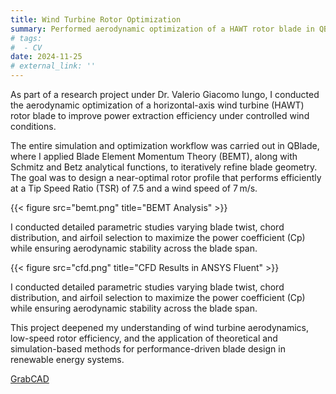 ```yaml
---
title: Wind Turbine Rotor Optimization
summary: Performed aerodynamic optimization of a HAWT rotor blade in QBlade using Schmitz and Betz theory to maximize efficiency at a TSR of 7.5 and 7 m/s wind speed under the guidance of Dr. Valerio Giacomo Iungo.
# tags:
#  - CV
date: 2024-11-25
# external_link: ''
---
```


As part of a research project under Dr. Valerio Giacomo Iungo, I conducted the aerodynamic optimization of a horizontal-axis wind turbine (HAWT) rotor blade to improve power extraction efficiency under controlled wind conditions.

The entire simulation and optimization workflow was carried out in QBlade, where I applied Blade Element Momentum Theory (BEMT), along with Schmitz and Betz analytical functions, to iteratively refine blade geometry. The goal was to design a near-optimal rotor profile that performs efficiently at a Tip Speed Ratio (TSR) of 7.5 and a wind speed of 7 m/s.

{{< figure src="bemt.png" title="BEMT Analysis" >}}

I conducted detailed parametric studies varying blade twist, chord distribution, and airfoil selection to maximize the power coefficient (Cp) while ensuring aerodynamic stability across the blade span.

{{< figure src="cfd.png" title="CFD Results in ANSYS Fluent" >}}

I conducted detailed parametric studies varying blade twist, chord distribution, and airfoil selection to maximize the power coefficient (Cp) while ensuring aerodynamic stability across the blade span.

This project deepened my understanding of wind turbine aerodynamics, low-speed rotor efficiency, and the application of theoretical and simulation-based methods for performance-driven blade design in renewable energy systems.

[GrabCAD](https://grabcad.com/library/custom-numpad-1)